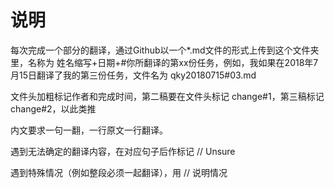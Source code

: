 # 说明

每次完成一个部分的翻译，通过Github以一个*.md文件的形式上传到这个文件夹里，名称为 姓名缩写+日期+#你所翻译的第xx份任务，例如，我如果在2018年7月15日翻译了我的第三份任务，文件名为 qky20180715#03.md

文件头加粗标记作者和完成时间，第二稿要在文件头标记 change#1，第三稿标记 change#2，以此类推

内文要求一句一翻，一行原文一行翻译。

遇到无法确定的翻译内容，在对应句子后作标记   // Unsure

遇到特殊情况（例如整段必须一起翻译），用 // 说明情况